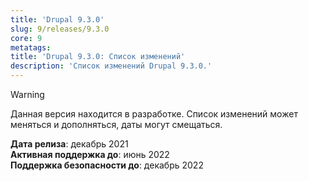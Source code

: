 ```yaml
---
title: 'Drupal 9.3.0'
slug: 9/releases/9.3.0
core: 9
metatags:
title: 'Drupal 9.3.0: Список изменений'
description: 'Список изменений Drupal 9.3.0.'
---
```


> [!WARNING]
> Данная версия находится в разработке. Список изменений может меняться и дополняться, даты могут смещаться.

**Дата релиза**: декабрь 2021\
**Активная поддержка до**: июнь 2022\
**Поддержка безопасности до**: декабрь 2022
